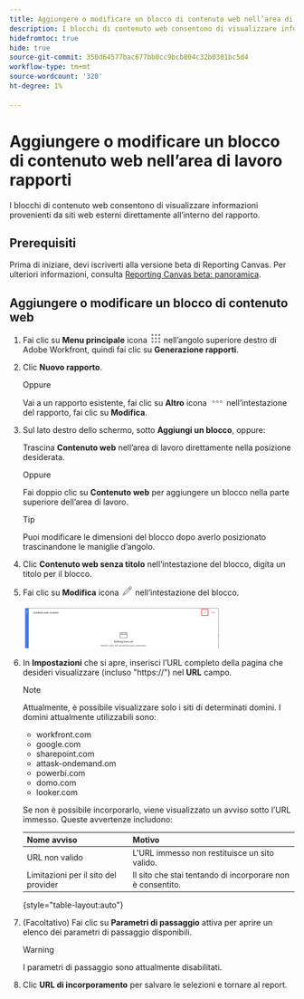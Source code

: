 ```yaml
---
title: Aggiungere o modificare un blocco di contenuto web nell’area di lavoro rapporti
description: I blocchi di contenuto web consentono di visualizzare informazioni provenienti da siti web esterni direttamente all’interno del rapporto.
hidefromtoc: true
hide: true
source-git-commit: 350d64577bac677bb0cc9bcb804c32b0301bc5d4
workflow-type: tm+mt
source-wordcount: '320'
ht-degree: 1%

---
```



# Aggiungere o modificare un blocco di contenuto web nell’area di lavoro rapporti

I blocchi di contenuto web consentono di visualizzare informazioni provenienti da siti web esterni direttamente all’interno del rapporto.

## Prerequisiti

Prima di iniziare, devi iscriverti alla versione beta di Reporting Canvas. Per ulteriori informazioni, consulta [Reporting Canvas beta: panoramica](/help/quicksilver/product-announcements/betas/canvas-dashboards-beta/reporting-canvas-beta-overview.md).

## Aggiungere o modificare un blocco di contenuto web

1. Fai clic su **Menu principale** icona ![](assets/main-menu-icon.png) nell’angolo superiore destro di Adobe Workfront, quindi fai clic su **Generazione rapporti**.
1. Clic **Nuovo rapporto**.

   Oppure

   Vai a un rapporto esistente, fai clic su **Altro** icona ![](assets/more-icon-27x15.png) nell’intestazione del rapporto, fai clic su **Modifica**.

1. Sul lato destro dello schermo, sotto **Aggiungi un blocco**, oppure:

   Trascina **Contenuto web** nell’area di lavoro direttamente nella posizione desiderata.

   Oppure

   Fai doppio clic su **Contenuto web** per aggiungere un blocco nella parte superiore dell’area di lavoro.

   >[!TIP]
   >
   >Puoi modificare le dimensioni del blocco dopo averlo posizionato trascinandone le maniglie d’angolo.

1. Clic **Contenuto web senza titolo** nell’intestazione del blocco, digita un titolo per il blocco.
1. Fai clic su **Modifica** icona ![](assets/edit-icon.png) nell’intestazione del blocco.

   ![](assets/web-content-block-header-350x76.png)

1. In **Impostazioni** che si apre, inserisci l’URL completo della pagina che desideri visualizzare (incluso &quot;https://&quot;) nel **URL** campo.

   >[!NOTE]
   >
   >Attualmente, è possibile visualizzare solo i siti di determinati domini. I domini attualmente utilizzabili sono:
   >   
   >   * workfront.com
   >   * google.com
   >   * sharepoint.com
   >   * attask-ondemand.om
   >   * powerbi.com
   >   * domo.com
   >   * looker.com

   Se non è possibile incorporarlo, viene visualizzato un avviso sotto l’URL immesso. Queste avvertenze includono:

   | Nome avviso | Motivo |
   |---|---|
   | URL non valido | L&#39;URL immesso non restituisce un sito valido. |
   | Limitazioni per il sito del provider | Il sito che stai tentando di incorporare non è consentito. |

   {style="table-layout:auto"}

1. (Facoltativo) Fai clic su **Parametri di passaggio** attiva per aprire un elenco dei parametri di passaggio disponibili.

   >[!WARNING]
   >
   >I parametri di passaggio sono attualmente disabilitati.

1. Clic **URL di incorporamento** per salvare le selezioni e tornare al report.
